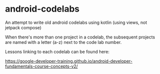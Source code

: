 # android-codelabs

An attempt to write old android codelabs using kotlin (using views, not jetpack compose)

When there's more than one project in a codelab, the subsequent projects are named with a letter (a-z) next to the code lab number.

Lessons linking to each codelab can be found here:

https://google-developer-training.github.io/android-developer-fundamentals-course-concepts-v2/
